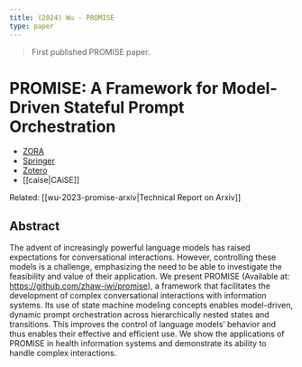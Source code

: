 ```yaml
---
title: (2024) Wu - PROMISE
type: paper
---
```


> First published PROMISE paper.

# PROMISE: A Framework for Model-Driven Stateful Prompt Orchestration

- [ZORA](https://www.zora.uzh.ch/id/eprint/259993/)
- [Springer](https://link.springer.com/chapter/10.1007/978-3-031-61000-4_18)
- [Zotero](zotero://select/library/items/583BGJEC)
- [[caise|CAiSE]]

Related: [[wu-2023-promise-arxiv|Technical Report on Arxiv]]

## Abstract

The advent of increasingly powerful language models has raised expectations for conversational interactions. However, controlling these models is a challenge, emphasizing the need to be able to investigate the feasibility and value of their application. We present PROMISE (Available at: <https://github.com/zhaw-iwi/promise>), a framework that facilitates the development of complex conversational interactions with information systems. Its use of state machine modeling concepts enables model-driven, dynamic prompt orchestration across hierarchically nested states and transitions. This improves the control of language models’ behavior and thus enables their effective and efficient use. We show the applications of PROMISE in health information systems and demonstrate its ability to handle complex interactions.

